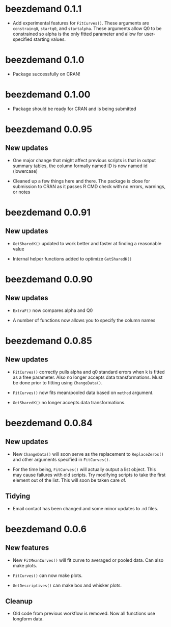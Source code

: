 # beezdemand 0.1.1

* Add experimental features for `FitCurves()`. These arguments are `constrainq0`, `startq0`, and `startalpha`. These arguments allow Q0 to be constrained so alpha is the only fitted parameter and allow for user-specified starting values.

# beezdemand 0.1.0

* Package successfully on CRAN!

# beezdemand 0.1.00

* Package should be ready for CRAN and is being submitted

# beezdemand 0.0.95

## New updates

* One major change that might affect previous scripts is that in output summary tables, the column formally named ID is now named id (lowercase)

* Cleaned up a few things here and there. The package is close for submission to CRAN as it passes R CMD check with no errors, warnings, or notes

# beezdemand 0.0.91

## New updates

* `GetSharedK()` updated to work better and faster at finding a reasonable value

* Internal helper functions added to optimize `GetSharedK()`

# beezdemand 0.0.90

## New updates

* `ExtraF()` now compares alpha and Q0

* A number of functions now allows you to specify the column names

# beezdemand 0.0.85

## New updates

* `FitCurves()` correctly pulls alpha and q0 standard errors when k is fitted as a free parameter. Also no longer accepts data transformations. Must be done prior to fitting using `ChangeData()`.

* `FitCurves()` now fits mean/pooled data based on `method` argument.

* `GetSharedK()` no longer accepts data transformations.

# beezdemand 0.0.84

## New updates

* New `ChangeData()` will soon serve as the replacement to
  `ReplaceZeros()` and other arguments specified in `FitCurves()`.

* For the time being, `FitCurves()` will actually output a list
  object. This may cause failures with old scripts. Try modifying
  scripts to take the first element out of the list. This will soon be
  taken care of.

## Tidying

* Email contact has been changed and some minor updates to .rd files.

# beezdemand 0.0.6

## New features

* New `FitMeanCurves()` will fit curve to averaged or pooled
  data. Can also make plots.

* `FitCurves()` can now make plots.

* `GetDescriptives()` can make box and whisker plots.

## Cleanup

* Old code from previous workflow is removed. Now all functions use
  longform data.
